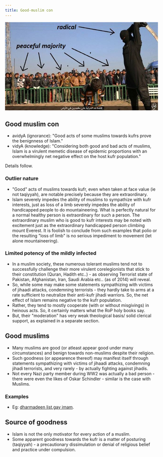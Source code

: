 ```yaml
---
title: Good-muslim con
---
```


[![](../../../../images/islamic-public-execution.jpg)](../../../../../images/islamic-public-execution.jpg)

## Good muslim con

- avidyA (ignorance): "Good acts of some muslims towards kufrs prove the benignness of Islam."
- vidyA (knowledge): "Considering both good and bad acts of muslims, Islam is a virulent memetic disease of epidemic proportions with an overwhelmingly net negative effect on the host kufr population."

Details follow.

### Outlier nature

- "Good" acts of muslims towards kufr, even when taken at face value (ie not taqiyyah), are notable precisely because they are extraordinary.
- Islam severely impedes the ability of muslims to sympathize with kufr interests, just as loss of a limb severely impedes the ability of handicapped people to do mountaineering. What is perfectly natural for a normal healthy person is extraordinary for such a person. The extraordinary muslim who is good to kufr interests may be noted with excitement just as the extraordinary handicapped person climbing mount Everest. It is foolish to conclude from such examples that polio or the resulting "loss of limb" is no serious impediment to movement (let alone mountaineering).

### Limited potency of the mildly infected

- In a muslim society, these numerous tolerant muslims tend not to successfully challenge their more virulent corelegionists that stick to their constitution (Quran, Hadith etc..) - as observing Terrorist state of Pakistan, Afghanistan, Iran, Saudi Arabia etc.. (as of 2014) will reveal.
- So, while some may make some statements sympathizing with victims of jihaadi attacks, condemning terrorists - they hardly take to arms at a rate sufficient to neutralize their anti-kufr jihadi warriors. So, the net effect of Islam remains negative to the kufr population.
- Rather, they tend to mostly cooperate (with or without misgivings) in heinous acts. So, it certainly matters what the RoP holy books say.
- But, their "moderation" has very weak theological basis/ solid clerical support, as explained in a separate section.

## Good muslims

- Many muslims are good (or atleast appear good under many circumstances) and benign towards non-muslims despite their religion.
- Such goodness (or appearence thereof) may manifest itself through statements sympathizing with victims of jihaadi attacks, condemning jihadi terrorists, and very rarely - by actually fighting against jihadis.
- Not every Nazi party member during WW2 was actually a bad person - there were even the likes of Oskar Schindler - similar is the case with Muslims.

### Examples

- Eg: [dharmadeen list](http://dharmadeen.com/),[gay imam](http://www.spiegel.de/international/world/gay-muslim-imam-brings-message-of-tolerance-to-europe-a-985863.html#spRedirectedFrom=www&referrrer=http://t.co/EC09h1pcc4).

## Source of goodness

- Islam is not the only motivator for every action of a muslim.
- Some apparent goodness towards the kufr is a matter of posturing (taqiyyah) - a precautionary dissimulation or denial of religious belief and practice under compulsion.

